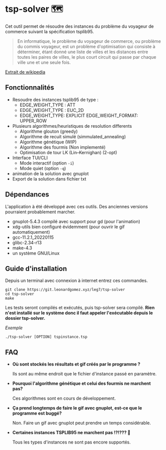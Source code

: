 # tsp-solver 🗺

Cet outil permet de résoudre des instances du problème du
voyageur de commerce suivant la spécification tsplib95.

>En informatique, le problème du voyageur de commerce, ou problème du commis
voyageur, est un problème d'optimisation qui consiste à déterminer, étant donné
une liste de villes et les distances entre toutes les paires de villes, le plus
court circuit qui passe par chaque ville une et une seule fois.

[Extrait de wikipedia](https://wikiless.org/wiki/Probl%C3%A8me_du_voyageur_de_commerce?lang=fr)

## Fonctionnalités

* Resoudre des instances tsplib95 de type :
	* EDGE_WEIGHT_TYPE : ATT
	* EDGE_WEIGHT_TYPE : EUC_2D
	* EDGE_WEIGHT_TYPE: EXPLICIT
	  EDGE_WEIGHT_FORMAT: UPPER_ROW
* Plusieurs algorithmes/heuristiques de resolution differents
	* Algorithme glouton (greedy)
	* Algorithme de recuit simulé (simmulated_annealing)
	* Algorithme génétique (WIP)
	* Algorithme des fourmis (Non implementé)
	* Optimisation de tour LK (Lin–Kernighan) (2-opt)
* Interface TUI/CLI
	* Mode interactif (option `-i`)
	* Mode quiet (option `-q`)
* animation de la solution avec gnuplot
* Export de la solution dans fichier txt

## Dépendances

L'application à été développé avec ces outils. Des anciennes versions
pourraient probablement marcher.

* gnuplot-5.4.3 compilé avec support pour gd (pour l'animation)
* xdg-utils bien configuré évidemment (pour ouvrir le gif automatiquement)
* gcc-11.2.1_20220115
* glibc-2.34-r13
* make-4.3
* un système GNU/Linux

## Guide d'installation

Depuis un terminal avec connexion à internet entrez ces commandes.

```
git clone https://git.leonardgomez.xyz/leg7/tsp-solver
cd tsp-solver
make
```

Les tests seront compilés et exécutés, puis tsp-solver sera compilé.
**Rien n'est installé sur le système donc il faut appeler l'exécutable depuis
le dossier tsp-solver.**

*Exemple*

```
./tsp-solver [OPTION] tspinstance.tsp
```

## FAQ

* **Où sont stockés les résultats et gif créés par le programme ?**

	Ils sont au même endroit que le fichier d'instance passé en paramètre.

* **Pourquoi l'algorithme génétique et celui des fourmis ne marchent pas?**

	Ces algorithmes sont en cours de développement.

* **Ça prend longtemps de faire le gif avec gnuplot, est-ce que le programme est buggé?**

	Non. Faire un gif avec gnuplot peut prendre un temps considérable.

* **Certaines instances TSPLIB95 ne marchent pas !?!??? 🦍**

	Tous les types d'instances ne sont pas encore supportés.
